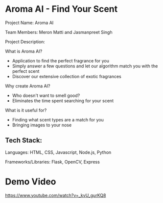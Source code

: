 # Aroma AI - Find Your Scent

Project Name: Aroma AI 

Team Members: Meron Matti and Jasmanpreet Singh

Project Description: 

What is Aroma AI?
- Application to find the perfect fragrance for you
- Simply answer a few questions and let our algorithm match you with the perfect scent
- Discover our extensive collection of exotic fragrances 

Why create Aroma AI?
- Who doesn't want to smell good?
- Eliminates the time spent searching for your scent 

What is it useful for?
- Finding what scent types are a match for you
- Bringing images to your nose

## Tech Stack:
Languages:
HTML, CSS, Javascript, Node.js, Python

Frameworks/Libraries:
Flask, OpenCV, Express

# **Demo Video**

https://www.youtube.com/watch?v=_kvU_gurKQ8


